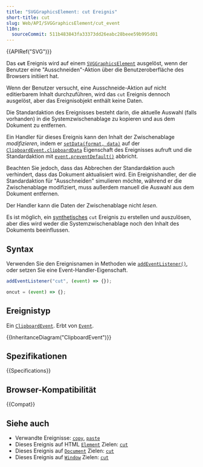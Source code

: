 ```yaml
---
title: "SVGGraphicsElement: cut Ereignis"
short-title: cut
slug: Web/API/SVGGraphicsElement/cut_event
l10n:
  sourceCommit: 511b483843fa33373dd26eabc28beee59b995d01
---
```


{{APIRef("SVG")}}

Das **`cut`** Ereignis wird auf einem [`SVGGraphicsElement`](/de/docs/Web/API/SVGGraphicsElement) ausgelöst, wenn der Benutzer eine "Ausschneiden"-Aktion über die Benutzeroberfläche des Browsers initiiert hat.

Wenn der Benutzer versucht, eine Ausschneide-Aktion auf nicht editierbarem Inhalt durchzuführen, wird das `cut` Ereignis dennoch ausgelöst, aber das Ereignisobjekt enthält keine Daten.

Die Standardaktion des Ereignisses besteht darin, die aktuelle Auswahl (falls vorhanden) in die Systemzwischenablage zu kopieren und aus dem Dokument zu entfernen.

Ein Handler für dieses Ereignis kann den Inhalt der Zwischenablage _modifizieren_, indem er [`setData(format, data)`](/de/docs/Web/API/DataTransfer/setData) auf der [`ClipboardEvent.clipboardData`](/de/docs/Web/API/ClipboardEvent/clipboardData) Eigenschaft des Ereignisses aufruft und die Standardaktion mit [`event.preventDefault()`](/de/docs/Web/API/Event/preventDefault) abbricht.

Beachten Sie jedoch, dass das Abbrechen der Standardaktion auch verhindert, dass das Dokument aktualisiert wird. Ein Ereignishandler, der die Standardaktion für "Ausschneiden" simulieren möchte, während er die Zwischenablage modifiziert, muss außerdem manuell die Auswahl aus dem Dokument entfernen.

Der Handler kann die Daten der Zwischenablage nicht _lesen_.

Es ist möglich, ein [synthetisches](/de/docs/Web/Events/Creating_and_triggering_events) `cut` Ereignis zu erstellen und auszulösen, aber dies wird weder die Systemzwischenablage noch den Inhalt des Dokuments beeinflussen.

## Syntax

Verwenden Sie den Ereignisnamen in Methoden wie [`addEventListener()`](/de/docs/Web/API/EventTarget/addEventListener), oder setzen Sie eine Event-Handler-Eigenschaft.

```js
addEventListener("cut", (event) => {});

oncut = (event) => {};
```

## Ereignistyp

Ein [`ClipboardEvent`](/de/docs/Web/API/ClipboardEvent). Erbt von [`Event`](/de/docs/Web/API/Event).

{{InheritanceDiagram("ClipboardEvent")}}

## Spezifikationen

{{Specifications}}

## Browser-Kompatibilität

{{Compat}}

## Siehe auch

- Verwandte Ereignisse: [`copy`](/de/docs/Web/API/SVGGraphicsElement/copy_event), [`paste`](/de/docs/Web/API/SVGGraphicsElement/paste_event)
- Dieses Ereignis auf HTML [`Element`](/de/docs/Web/API/Element) Zielen: [`cut`](/de/docs/Web/API/Element/cut_event)
- Dieses Ereignis auf [`Document`](/de/docs/Web/API/Document) Zielen: [`cut`](/de/docs/Web/API/Document/cut_event)
- Dieses Ereignis auf [`Window`](/de/docs/Web/API/Window) Zielen: [`cut`](/de/docs/Web/API/Window/cut_event)
